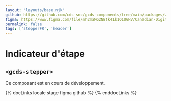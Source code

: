 ```yaml
---
layout: "layouts/base.njk"
github: https://github.com/cds-snc/gcds-components/tree/main/packages/web/src/components/gcds-stepper
figma: https://www.figma.com/file/mh2maMG2NBtk41k1O1UGHV/Canadian-Digital-Service%E2%80%A8---GC-Design-System?node-id=2945%3A10028&t=ciEmm7GYyGAY73zZ-0
permalink: false
tags: ['stepperFR', 'header']
---
```


<h1 class="mb-0">Indicateur d'étape</h1>
<h2 class="mt-0 mb-400"><code>&lt;gcds-stepper&gt;</code></h2>

Ce composant est en cours de développement.

{% docLinks locale stage figma github %}
{% enddocLinks %}

<br/>
